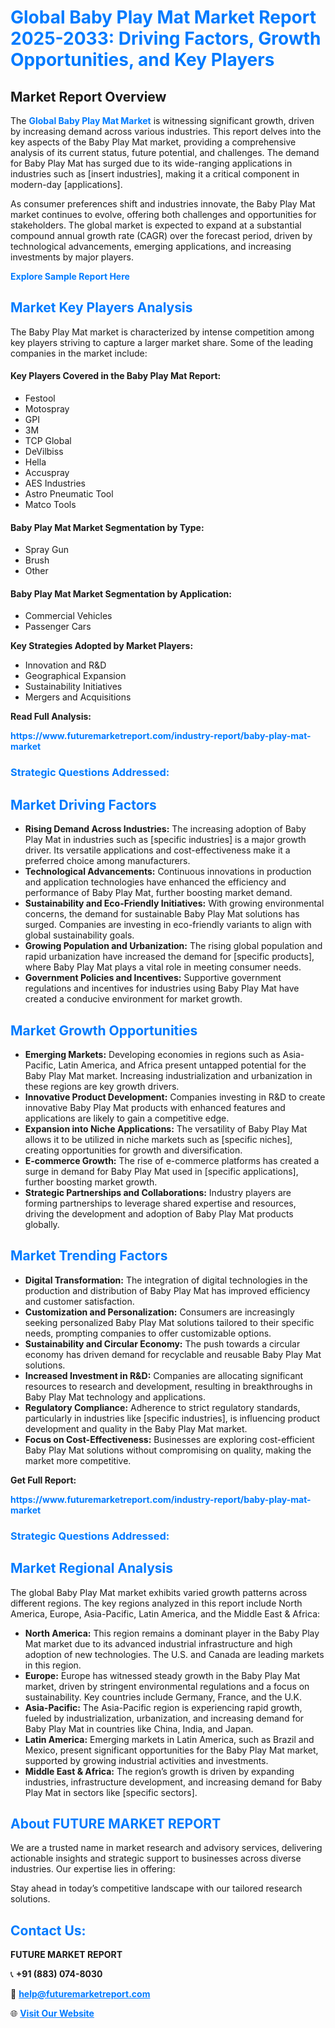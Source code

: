 <h1 style="color: #007BFF;">Global Baby Play Mat Market Report 2025-2033: Driving Factors, Growth Opportunities, and Key Players</h1>

<section id="overview">
<h2>Market Report Overview</h2>
<p>The <a href="https://www.futuremarketreport.com/industry-report/baby-play-mat-market" style="color: #007BFF; text-decoration: none;"><strong>Global Baby Play Mat Market</strong></a> is witnessing significant growth, driven by increasing demand across various industries. This report delves into the key aspects of the Baby Play Mat market, providing a comprehensive analysis of its current status, future potential, and challenges. The demand for Baby Play Mat has surged due to its wide-ranging applications in industries such as [insert industries], making it a critical component in modern-day [applications].</p>
<p>As consumer preferences shift and industries innovate, the Baby Play Mat market continues to evolve, offering both challenges and opportunities for stakeholders. The global market is expected to expand at a substantial compound annual growth rate (CAGR) over the forecast period, driven by technological advancements, emerging applications, and increasing investments by major players.</p>
</section>

<section id="overview">
<p><a href="https://www.futuremarketreport.com/request-sample/reportId=35183" style="color: #007BFF; text-decoration: none;"><strong>Explore Sample Report Here</strong></a></p>
</section>

<section id="key-players">
<h2 style="color: #007BFF;">Market Key Players Analysis</h2>
<p>The Baby Play Mat market is characterized by intense competition among key players striving to capture a larger market share. Some of the leading companies in the market include:</p>
<h4>Key Players Covered in the Baby Play Mat Report:</h4>
<ul><li>Festool</li><li>Motospray</li><li>GPI</li><li>3M</li><li>TCP Global</li><li>DeVilbiss</li><li>Hella</li><li>Accuspray</li><li>AES Industries</li><li>Astro Pneumatic Tool</li><li>Matco Tools</li></ul>
<h4>Baby Play Mat Market Segmentation by Type:</h4>
<ul><li>Spray Gun</li><li>Brush</li><li>Other</li></ul>

<h4>Baby Play Mat Market Segmentation by Application:</h4>
<ul><li>Commercial Vehicles</li><li>Passenger Cars</li></ul>
<p><strong>Key Strategies Adopted by Market Players:</strong></p>
<ul>
<li>Innovation and R&D</li>
<li>Geographical Expansion</li>
<li>Sustainability Initiatives</li>
<li>Mergers and Acquisitions</li>
</ul>
</section>

<section>
<p><strong>Read Full Analysis: </strong></p><a href="https://www.futuremarketreport.com/industry-report/baby-play-mat-market" style="color: #007BFF; text-decoration: none;"><strong>https://www.futuremarketreport.com/industry-report/baby-play-mat-market</strong></a>
<h3 style="color: #007BFF;">Strategic Questions Addressed:</h3>
</section>

<section id="driving-factors">
<h2 style="color: #007BFF;">Market Driving Factors</h2>
<ul>
<li><strong>Rising Demand Across Industries:</strong> The increasing adoption of Baby Play Mat in industries such as [specific industries] is a major growth driver. Its versatile applications and cost-effectiveness make it a preferred choice among manufacturers.</li>
<li><strong>Technological Advancements:</strong> Continuous innovations in production and application technologies have enhanced the efficiency and performance of Baby Play Mat, further boosting market demand.</li>
<li><strong>Sustainability and Eco-Friendly Initiatives:</strong> With growing environmental concerns, the demand for sustainable Baby Play Mat solutions has surged. Companies are investing in eco-friendly variants to align with global sustainability goals.</li>
<li><strong>Growing Population and Urbanization:</strong> The rising global population and rapid urbanization have increased the demand for [specific products], where Baby Play Mat plays a vital role in meeting consumer needs.</li>
<li><strong>Government Policies and Incentives:</strong> Supportive government regulations and incentives for industries using Baby Play Mat have created a conducive environment for market growth.</li>
</ul>
</section>

<section id="growth-opportunities">
<h2 style="color: #007BFF;">Market Growth Opportunities</h2>
<ul>
<li><strong>Emerging Markets:</strong> Developing economies in regions such as Asia-Pacific, Latin America, and Africa present untapped potential for the Baby Play Mat market. Increasing industrialization and urbanization in these regions are key growth drivers.</li>
<li><strong>Innovative Product Development:</strong> Companies investing in R&D to create innovative Baby Play Mat products with enhanced features and applications are likely to gain a competitive edge.</li>
<li><strong>Expansion into Niche Applications:</strong> The versatility of Baby Play Mat allows it to be utilized in niche markets such as [specific niches], creating opportunities for growth and diversification.</li>
<li><strong>E-commerce Growth:</strong> The rise of e-commerce platforms has created a surge in demand for Baby Play Mat used in [specific applications], further boosting market growth.</li>
<li><strong>Strategic Partnerships and Collaborations:</strong> Industry players are forming partnerships to leverage shared expertise and resources, driving the development and adoption of Baby Play Mat products globally.</li>
</ul>
</section>

<section id="trending-factors">
<h2 style="color: #007BFF;">Market Trending Factors</h2>
<ul>
<li><strong>Digital Transformation:</strong> The integration of digital technologies in the production and distribution of Baby Play Mat has improved efficiency and customer satisfaction.</li>
<li><strong>Customization and Personalization:</strong> Consumers are increasingly seeking personalized Baby Play Mat solutions tailored to their specific needs, prompting companies to offer customizable options.</li>
<li><strong>Sustainability and Circular Economy:</strong> The push towards a circular economy has driven demand for recyclable and reusable Baby Play Mat solutions.</li>
<li><strong>Increased Investment in R&D:</strong> Companies are allocating significant resources to research and development, resulting in breakthroughs in Baby Play Mat technology and applications.</li>
<li><strong>Regulatory Compliance:</strong> Adherence to strict regulatory standards, particularly in industries like [specific industries], is influencing product development and quality in the Baby Play Mat market.</li>
<li><strong>Focus on Cost-Effectiveness:</strong> Businesses are exploring cost-efficient Baby Play Mat solutions without compromising on quality, making the market more competitive.</li>
</ul>
</section>

<section>
<p><strong>Get Full Report: </strong></p><a href="https://www.futuremarketreport.com/industry-report/baby-play-mat-market" style="color: #007BFF; text-decoration: none;"><strong>https://www.futuremarketreport.com/industry-report/baby-play-mat-market</strong></a>
<h3 style="color: #007BFF;">Strategic Questions Addressed:</h3>
</section>


<section id="regional-analysis">
<h2 style="color: #007BFF;">Market Regional Analysis</h2>
<p>The global Baby Play Mat market exhibits varied growth patterns across different regions. The key regions analyzed in this report include North America, Europe, Asia-Pacific, Latin America, and the Middle East & Africa:</p>
<ul>
<li><strong>North America:</strong> This region remains a dominant player in the Baby Play Mat market due to its advanced industrial infrastructure and high adoption of new technologies. The U.S. and Canada are leading markets in this region.</li>
<li><strong>Europe:</strong> Europe has witnessed steady growth in the Baby Play Mat market, driven by stringent environmental regulations and a focus on sustainability. Key countries include Germany, France, and the U.K.</li>
<li><strong>Asia-Pacific:</strong> The Asia-Pacific region is experiencing rapid growth, fueled by industrialization, urbanization, and increasing demand for Baby Play Mat in countries like China, India, and Japan.</li>
<li><strong>Latin America:</strong> Emerging markets in Latin America, such as Brazil and Mexico, present significant opportunities for the Baby Play Mat market, supported by growing industrial activities and investments.</li>
<li><strong>Middle East & Africa:</strong> The region’s growth is driven by expanding industries, infrastructure development, and increasing demand for Baby Play Mat in sectors like [specific sectors].</li>
</ul>
</section>

<footer>
<h2 style="color: #007BFF;">About FUTURE MARKET REPORT</h2>
<p>We are a trusted name in market research and advisory services, delivering actionable insights and strategic support to businesses across diverse industries. Our expertise lies in offering:</p>

<p>Stay ahead in today’s competitive landscape with our tailored research solutions.</p>

<h2 style="color: #007BFF;">Contact Us:</h2>
<p><strong>FUTURE MARKET REPORT</strong></p>
<p>📞 <strong>+91 (883) 074-8030</strong></p>
<p>📧 <strong><a href="mailto:help@futuremarketreport.com" style="color: #007BFF;">help@futuremarketreport.com</a></strong></p>
<p>🌐 <strong><a href="https://www.futuremarketreport.com/" style="color: #007BFF;">Visit Our Website</a></strong></p>
</footer>